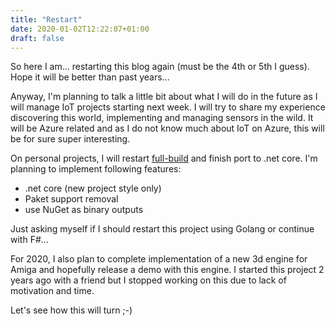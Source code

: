 ```yaml
---
title: "Restart"
date: 2020-01-02T12:22:07+01:00
draft: false
---
```


So here I am... restarting this blog again (must be the 4th or 5th I guess). Hope it will be better than past years...

Anyway, I'm planning to talk a little bit about what I will do in the future as I will manage IoT projects starting next week. I will try to share my experience discovering this world, implementing and managing sensors in the wild. It will be Azure related and as I do not know much about IoT on Azure, this will be for sure super interesting.

On personal projects, I will restart [full-build](https://www.full-build.io) and finish port to .net core. I'm planning to implement following features:
* .net core (new project style only)
* Paket support removal
* use NuGet as binary outputs

Just asking myself if I should restart this project using Golang or continue with F#...

For 2020, I also plan to complete implementation of a new 3d engine for Amiga and hopefully release a demo with this engine. I started this project 2 years ago with a friend but I stopped working on this due to lack of motivation and time.

Let's see how this will turn ;-)
